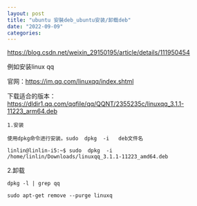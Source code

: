 ```yaml
---
layout: post
title: "ubuntu 安裝deb_ubuntu安装/卸载deb"
date: "2022-09-09"
categories: 
---
```

<p><a href="https://blog.csdn.net/weixin_29150195/article/details/111950454">https://blog.csdn.net/weixin_29150195/article/details/111950454</a></p>

<p>例如安装linux qq</p>

<p>官网：<a href="https://im.qq.com/linuxqq/index.shtml">https://im.qq.com/linuxqq/index.shtml</a></p>

<p>下载适合的版本：<a href="https://dldir1.qq.com/qqfile/qq/QQNT/2355235c/linuxqq_3.1.1-11223_arm64.deb">https://dldir1.qq.com/qqfile/qq/QQNT/2355235c/linuxqq_3.1.1-11223_arm64.deb</a></p>

<p><code>1.安装</code></p>

<pre>
<code>使用dpkg命令进行安装。sudo &nbsp;dpkg &nbsp;-i &nbsp; deb文件名</code></pre>

<pre>
<code>linlin@linlin-i5:~$ sudo&nbsp; dpkg&nbsp; -i /home/linlin/Downloads/linuxqq_3.1.1-11223_amd64.deb</code></pre>

<p>2.卸载</p>

<pre>
<code>dpkg -l | grep qq</code></pre>

<pre>
<code>sudo apt-get remove --purge linuxq</code></pre>

